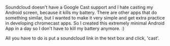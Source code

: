 Soundcloud doesn't have a Google Cast support and I hate casting my Android screen, because it kills my battery.
There are other apps that do something similar, but I wanted to make it very simple and get extra practice in developing chromecast apps.
So I created this extremely minimal Android App in a day so I don't have to kill my battery anymore. :)

All you have to do is put a soundcloud link in the text box and click, 'cast'.
